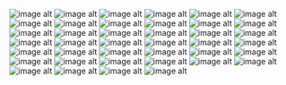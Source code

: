 ![image alt]((https://static.wikia.nocookie.net/roblox-blox-piece/images/4/43/DragonFruit.png/revision/latest/scale-to-width/360?cb=20241218114129))
![image alt]((https://static.wikia.nocookie.net/roblox-blox-piece/images/c/c3/KitsuneFruit.png/revision/latest/scale-to-width-down/1200?cb=20241223162956))
![image alt]((https://static.wikia.nocookie.net/roblox-blox-piece/images/1/14/YetiFruit.png/revision/latest/scale-to-width/360?cb=20241226020230))
![image alt]((https://static.wikia.nocookie.net/roblox-blox-piece/images/7/7e/GasFruit.png/revision/latest/scale-to-width-down/1200?cb=20241223162315))
![image alt]((https://static.wikia.nocookie.net/roblox-blox-piece/images/8/8c/LeopardFruit.png/revision/latest?cb=20231027115615))
![image alt]((https://static.wikia.nocookie.net/roblox-blox-piece/images/9/9f/DoughFruit.png/revision/latest?cb=20231210155057))
![image alt]((https://static.wikia.nocookie.net/roblox-blox-piece/images/0/01/ControlFruit.png/revision/latest?cb=20231027115345))
![image alt]((https://static.wikia.nocookie.net/roblox-blox-piece/images/e/ea/T-RexFruit.png/revision/latest?cb=20231226191220))
![image alt](https://static.wikia.nocookie.net/roblox-blox-piece/images/0/02/SpiritFruit.png/revision/latest?cb=20240304190559)
![image alt](https://static.wikia.nocookie.net/roblox-blox-piece/images/d/d3/MammothFruit.png/revision/latest?cb=20231027115702)
![image alt](https://static.wikia.nocookie.net/roblox-blox-piece/images/b/b7/VenomFruit.png/revision/latest?cb=20231027120425)
![image alt](https://static.wikia.nocookie.net/roblox-blox-piece/images/b/b7/VenomFruit.png/revision/latest?cb=20231027120425)
![image alt](https://static.wikia.nocookie.net/roblox-blox-piece/images/e/e4/PortalFruit.png/revision/latest?cb=20231027115746)
![image alt](https://static.wikia.nocookie.net/roblox-blox-piece/images/6/6e/BuddhaFruit.png/revision/latest?cb=20231027115325)
![image alt](https://static.wikia.nocookie.net/roblox-blox-piece/images/2/2d/ShadowFruit.png/revision/latest?cb=20231102204401)
![image alt](https://static.wikia.nocookie.net/roblox-blox-piece/images/8/89/RumbleFruit.png/revision/latest?cb=20231027120057)
![image alt](https://static.wikia.nocookie.net/roblox-blox-piece/images/f/f4/SoundFruit.png/revision/latest?cb=20231027120231)
![image alt](https://static.wikia.nocookie.net/roblox-blox-piece/images/1/11/PhoenixFruit.png/revision/latest?cb=20231027115733)
![image alt](https://static.wikia.nocookie.net/roblox-blox-piece/images/2/22/GravityFruit.png/revision/latest?cb=20231027115548)
![image alt](https://static.wikia.nocookie.net/roblox-blox-piece/images/3/3f/PainFruit.png/revision/latest?cb=20231027115724)
![image alt](https://static.wikia.nocookie.net/roblox-blox-piece/images/8/82/SpiderFruit.png/revision/latest?cb=20231027120241)
![image alt](https://static.wikia.nocookie.net/roblox-blox-piece/images/5/5a/LoveFruit.png/revision/latest?cb=20231027115630)
![image alt](https://static.wikia.nocookie.net/roblox-blox-piece/images/7/73/MagmaFruit.png/revision/latest?cb=20231027115640)
![image alt](https://static.wikia.nocookie.net/roblox-blox-piece/images/2/23/QuakeFruit.png/revision/latest?cb=20231027115754)
![image alt]()
![image alt]()
![image alt]()
![image alt]()
![image alt]()
![image alt]()
![image alt]()
![image alt]()
![image alt]()
![image alt]()
![image alt]()
![image alt]()
![image alt]()
![image alt]()
![image alt]()
![image alt]()
